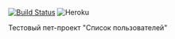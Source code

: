 [![Build Status](https://travis-ci.org/ik87/job4j_dreamjob.svg?branch=master)](https://travis-ci.org/ik87/job4j_dreamjob) ![Heroku](https://heroku-badge.herokuapp.com/?app=test-table-app-users&style=flat&svg=1)

Тестовый пет-проект "Список пользователей"

